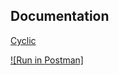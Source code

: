 ## Documentation

[Cyclic](https://iptv-backend.herokuapp.com/api-docs)

[![Run in Postman]](https://api.postman.com/collections/19279779-57019c97-440b-4e8f-bd26-c5b8dbd83eea?access_key=PMAT-01GZXN3VHTM04JDCXZDV7XH9KQ)